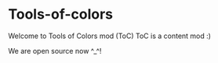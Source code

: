 # Tools-of-colors

Welcome to Tools of Colors mod (ToC)
ToC is a content mod :)

We are open source now ^_^!

